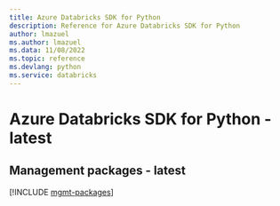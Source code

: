 ```yaml
---
title: Azure Databricks SDK for Python
description: Reference for Azure Databricks SDK for Python
author: lmazuel
ms.author: lmazuel
ms.data: 11/08/2022
ms.topic: reference
ms.devlang: python
ms.service: databricks
---
```

# Azure Databricks SDK for Python - latest

## Management packages - latest
[!INCLUDE [mgmt-packages](databricks-mgmt-index.md)]
